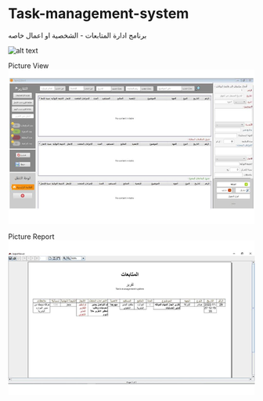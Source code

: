 # Task-management-system
برنامج ادارة المتابعات - الشخصية او اعمال خاصه

![alt text](http://url/to/img.png)

Picture View
![alt text](https://github.com/alshahari1/Task-management-system/blob/main/%D9%86%D8%B8%D8%A7%D9%85%20%D8%A7%D8%AF%D8%A7%D8%B1%D8%A9%20%D8%A7%D9%84%D9%85%D8%AA%D8%A7%D8%A8%D8%B9%D8%A7%D8%AA.jpg)

Picture Report
![alt text](https://github.com/alshahari1/Task-management-system/blob/main/%D8%A7%D9%84%D8%AA%D9%82%D8%A7%D8%B1%D9%8A%D8%B1%20%D9%86%D8%B8%D8%A7%D9%85%20%D8%A7%D8%AF%D8%A7%D8%B1%D8%A9%20%D8%A7%D9%84%D9%85%D8%AA%D8%A7%D8%A8%D8%B9%D8%A7%D8%AA.jpg)
